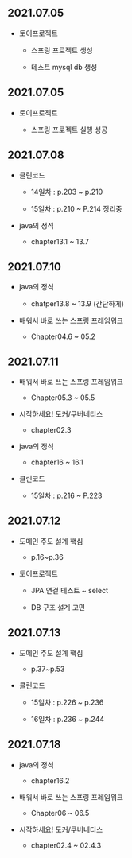## 2021.07.05

- 토이프로젝트

  - 스프링 프로젝트 생성

  - 테스트 mysql db 생성

## 2021.07.05

- 토이프로젝트

  - 스프링 프로젝트 실행 성공

## 2021.07.08

- 클린코드

  - 14일차 : p.203 ~ p.210

  - 15일차 : p.210 ~ P.214 정리중

- java의 정석

  - chapter13.1 ~ 13.7

## 2021.07.10

- java의 정석

  - chatper13.8 ~ 13.9 (간단하게)

- 배워서 바로 쓰는 스프링 프레임워크

  - Chapter04.6 ~ 05.2

## 2021.07.11

- 배워서 바로 쓰는 스프링 프레임워크

  - Chapter05.3 ~ 05.5

- 시작하세요! 도커/쿠버네티스

  - chapter02.3

- java의 정석

  - chapter16 ~ 16.1

- 클린코드

  - 15일차 : p.216 ~ P.223

## 2021.07.12

- 도메인 주도 설계 핵심

  - p.16~p.36

- 토이프로젝트

  - JPA 연결 테스트 ~ select

  - DB 구조 설계 고민

## 2021.07.13

- 도메인 주도 설계 핵심

  - p.37~p.53

- 클린코드

  - 15일차 : p.226 ~ p.236

  - 16일차 : p.236 ~ p.244

## 2021.07.18

- java의 정석

  - chapter16.2

- 배워서 바로 쓰는 스프링 프레임워크

  - Chapter06 ~ 06.5

- 시작하세요! 도커/쿠버네티스

  - chapter02.4 ~ 02.4.3
